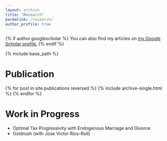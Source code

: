 ```yaml
---
layout: archive
title: "Research"
permalink: /research/
author_profile: true
---
```



{% if author.googlescholar %}
  You can also find my articles on <u><a href="{{author.googlescholar}}">my Google Scholar profile</a>.</u>
{% endif %}

{% include base_path %}

Publication
======
{% for post in site.publications reversed %}
  {% include archive-single.html %}
{% endfor %}


Work in Progress
======

<!--
{% for post in site.work-in-progress reversed %}
  {% include archive-single.html %}
{% endfor %}
-->

* Optimal Tax Progressivity with Endogenous Marriage and Divorce
* Goldrush (with Jose Victor Rios-Rull)